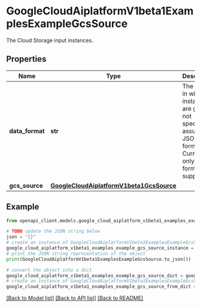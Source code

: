 # GoogleCloudAiplatformV1beta1ExamplesExampleGcsSource

The Cloud Storage input instances.

## Properties

Name | Type | Description | Notes
------------ | ------------- | ------------- | -------------
**data_format** | **str** | The format in which instances are given, if not specified, assume it&#39;s JSONL format. Currently only JSONL format is supported. | [optional] 
**gcs_source** | [**GoogleCloudAiplatformV1beta1GcsSource**](GoogleCloudAiplatformV1beta1GcsSource.md) |  | [optional] 

## Example

```python
from openapi_client.models.google_cloud_aiplatform_v1beta1_examples_example_gcs_source import GoogleCloudAiplatformV1beta1ExamplesExampleGcsSource

# TODO update the JSON string below
json = "{}"
# create an instance of GoogleCloudAiplatformV1beta1ExamplesExampleGcsSource from a JSON string
google_cloud_aiplatform_v1beta1_examples_example_gcs_source_instance = GoogleCloudAiplatformV1beta1ExamplesExampleGcsSource.from_json(json)
# print the JSON string representation of the object
print(GoogleCloudAiplatformV1beta1ExamplesExampleGcsSource.to_json())

# convert the object into a dict
google_cloud_aiplatform_v1beta1_examples_example_gcs_source_dict = google_cloud_aiplatform_v1beta1_examples_example_gcs_source_instance.to_dict()
# create an instance of GoogleCloudAiplatformV1beta1ExamplesExampleGcsSource from a dict
google_cloud_aiplatform_v1beta1_examples_example_gcs_source_from_dict = GoogleCloudAiplatformV1beta1ExamplesExampleGcsSource.from_dict(google_cloud_aiplatform_v1beta1_examples_example_gcs_source_dict)
```
[[Back to Model list]](../README.md#documentation-for-models) [[Back to API list]](../README.md#documentation-for-api-endpoints) [[Back to README]](../README.md)


